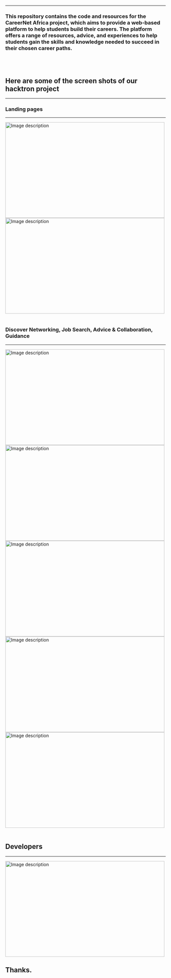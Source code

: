 
<br>
<hr>

### This repository contains the code and resources for the CareerNet Africa project, which aims to provide a web-based platform to help students build their careers. The platform offers a range of resources, advice, and experiences to help students gain the skills and knowledge needed to succeed in their chosen career paths.

<br/>

<br/>

## Here are some of the screen shots of our hacktron project

<hr />

### Landing pages

<hr/>

<img src="https://github.com/dawit01/CareerNet-Africa/assets/84455217/a5cdb89d-9cb8-4f7a-92c1-1855e308a375" alt="Image description" width="500" height="300">

<img src="https://github.com/dawit01/CareerNet-Africa/assets/84455217/8caaa4e8-ec9f-4442-9109-fa51eff3c7e0" alt="Image description" width="500" height="300">


<br/>
<br/>


### Discover Networking, Job Search, Advice & Collaboration, Guidance

<hr/>



<img src="https://github.com/dawit01/CareerNet-Africa/assets/84455217/96f43a2c-497f-4dd5-8829-023bb11a9d6e" alt="Image description" width="500" height="300">

<img src="https://github.com/dawit01/CareerNet-Africa/assets/84455217/176d677b-1a5e-41ce-8646-e03f45a069e2" alt="Image description" width="500" height="300">

<img src="https://github.com/dawit01/CareerNet-Africa/assets/84455217/13017c68-c1fc-4d5e-adbf-426ba68ed547" alt="Image description" width="500" height="300">

<img src="https://github.com/dawit01/CareerNet-Africa/assets/84455217/9d7e25e6-e24e-483e-b70b-4727673c62df" alt="Image description" width="500" height="300">

<img src="https://github.com/dawit01/CareerNet-Africa/assets/84455217/1c4e6f73-e3de-442e-83eb-f1e250c7b6fc" alt="Image description" width="500" height="300">


<br/>
<br />

## Developers

<hr/>
<img src="https://github.com/dawit01/CareerNet-Africa/assets/84455217/014ace70-5e39-4ce5-a785-9aa6920edc66" alt="Image description" width="500" height="300">



## Thanks.


